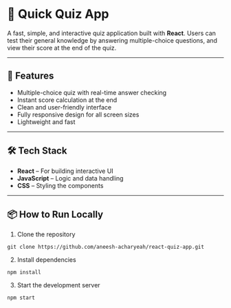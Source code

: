 # 🧠 Quick Quiz App

A fast, simple, and interactive quiz application built with **React**. Users can test their general knowledge by answering multiple-choice questions, and view their score at the end of the quiz.

---

## 🚀 Features

- Multiple-choice quiz with real-time answer checking
- Instant score calculation at the end
- Clean and user-friendly interface
- Fully responsive design for all screen sizes
- Lightweight and fast

---

## 🛠️ Tech Stack

- **React** – For building interactive UI
- **JavaScript** – Logic and data handling
- **CSS** – Styling the components

---

## 📦 How to Run Locally
1. Clone the repository
```
git clone https://github.com/aneesh-acharyeah/react-quiz-app.git
```
2. Install dependencies
 ```
npm install
```
3. Start the development server
```
npm start
```


